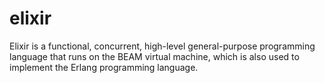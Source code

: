 # elixir
Elixir is a functional, concurrent, high-level general-purpose programming language that runs on the BEAM virtual machine, which is also used to implement the Erlang programming language.
